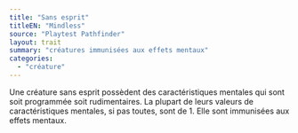 ```yaml
---
title: "Sans esprit"
titleEN: "Mindless"
source: "Playtest Pathfinder"
layout: trait
summary: "créatures immunisées aux effets mentaux"
categories:
  - "créature"
---
```

Une créature sans esprit possèdent des caractéristiques mentales qui sont soit programmée soit rudimentaires. La plupart de leurs valeurs de caractéristiques mentales, si pas toutes, sont de 1. Elle sont immunisées aux effets mentaux.
